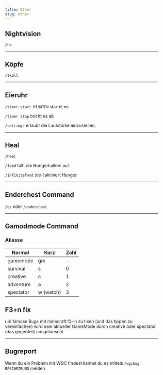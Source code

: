 ```yaml
---
title: Other
slug: other
---
```


## Nightvision

`/nv`

---

## Köpfe

`/skull`

---

## Eieruhr

`/timer start MINUTEN` startet es

`/timer stop` bricht es ab

`/settings` erlaubt die Lautstärke einzustellen.

---

## Heal

`/heal`

`/food` füllt die Hungerbalken auf.

`/infinitefood` (de-)aktiviert Hunger.

---

## Enderchest Command

`/ec` oder `/enderchest`

---

## Gamodmode Command

### Aliasse

Normal   | Kurz      | Zahl
-------- | --------- | ----
gamemode | gm        | -
survival | s         | 0
creative | c         | 1
adventure| a         | 2
spectator| w (watch) | 3

## F3+n fix

um famose Bugs mit minecraft f3+n zu fixen (und das tippen zu vereinfachen)
wird dein aktueller GameMode durch creative oder spectator (das gegenteil)
ausgetauscht.

---

## Bugreport

Wenn du ein Problem mit WGC findest kannst du es mittels `/wgcbug BESCHRIBUNG` melden

